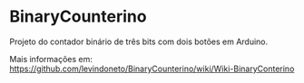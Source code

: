 # BinaryCounterino
Projeto do contador binário de três bits com dois botões em Arduino.

Mais informações em: https://github.com/levindoneto/BinaryCounterino/wiki/Wiki-BinaryConterino
